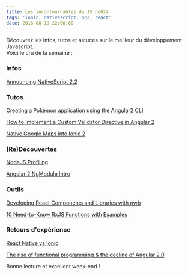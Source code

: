 ```yaml
---
title: Les incontournables du JS no024
tags: 'ionic, nativescript, ng2, react'
date: 2016-08-19 22:00:00
---
```


Découvrez les infos, tutos et astuces sur le meilleur du développement Javascript.  
Voici le cru de la semaine :  

### Infos

[Announcing NativeScript 2.2](https://www.nativescript.org/blog/announcing-nativescript-2.2)  

### Tutos

[Creating a Pokémon application using the Angular2 CLI](https://onsen.io/blog/tutorial-how-to-create-pokemon-app-using-angular2-cli/)  

[How to Implement a Custom Validator Directive in Angular 2](https://scotch.io/tutorials/how-to-implement-a-custom-validator-directive-confirm-password-in-angular-2)  

[Native Google Maps into Ionic 2](http://www.joshmorony.com/integrating-native-google-maps-into-an-ionic-2-application/)  

### (Re)Découvertes

[NodeJS Profiling](https://www.codementor.io/nodejs/tutorial/nodejs-profiling)  

[Angular 2 NgModule Intro](http://blog.angular-university.io/angular2-ngmodule/)  

### Outils  

[Developing React Components and Libraries with nwb](https://medium.com/@jbscript/developing-react-components-and-libraries-with-nwb-2018059ea25a)  

[10 Need-to-Know RxJS Functions with Examples](https://www.sitepoint.com/rxjs-functions-with-examples/)  

### Retours d'expérience

[React Native vs Ionic](https://www.codementor.io/react-js/tutorial/react-native-vs-ionic)  

[The rise of functional programming & the decline of Angular 2.0](http://blog.wolksoftware.com/the-rise-of-functional-programming-and-the-death-of-angularjs)  

Bonne lecture et excellent week-end !
